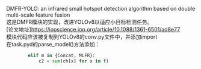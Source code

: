 DMFR-YOLO: an infrared small hotspot detection algorithm based on double multi-scale feature fusion<br>
这是DMFR模块的实现，改进YOLOv8以适应小目标检测任务。<br>
[论文地址]https://iopscience.iop.org/article/10.1088/1361-6501/ad8e77<br>
模块代码应该被复制到YOLOv8的conv.py文件中，并添加import<br>
在task.pyd的parse_model()方法添加：<br>
```python
        elif m in {Concat, MLFR}:
            c2 = sum(ch[x] for x in f)
